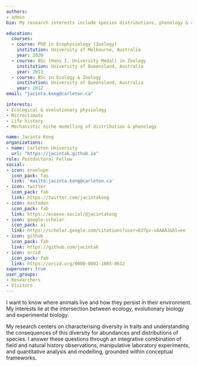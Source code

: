 ```yaml
---
authors:
- admin
bio: My research interests include species distributions, phenology & climate adaptation of ectotherms.

education:
  courses:
  - course: PhD in Ecophysiology (Zoology)
    institution: University of Melbourne, Australia
    year: 2020
  - course: BSc (Hons I, University Medal) in Zoology
    institution: University of Queensland, Australia
    year: 2013
  - course: BSc in Ecology & Zoology
    institution: University of Queensland, Australia
    year: 2012
email: "jacinta.kong@carleton.ca"

interests:
- Ecological & evolutionary physiology
- Microclimate
- Life history
- Mechanistic niche modelling of distribution & phenology

name: Jacinta Kong
organizations:
- name: Carleton University
  url: "https://jacintak.github.io"
role: Postdoctoral Fellow
social:
- icon: envelope
  icon_pack: fas
  link: 'mailto:jacinta.kong@carleton.ca'
- icon: twitter
  icon_pack: fab
  link: https://twitter.com/jacintakong
- icon: mastodon
  icon_pack: fab
  link: https://ecoevo.social/@jacintakong
- icon: google-scholar
  icon_pack: ai
  link: https://scholar.google.com/citations?user=637pv-sAAAAJ&hl=en
- icon: github
  icon_pack: fab
  link: https://github.com/jacintak
- icon: orcid
  icon_pack: fab
  link: https://orcid.org/0000-0002-1085-8612
superuser: true
user_groups:
- Researchers
- Visitors
---
```


I want to know where animals live and how they persist in their environment. My interests lie at the intersection between ecology, evolutionary biology and experimental biology. 

My research centers on characterising diversity in traits and understanding the consequences of this diversity for abundances and distributions of species. I answer these questions through an integrative combination of field and natural history observations, manipulative laboratory experiments, and quantitative analysis and modelling, grounded within conceptual frameworks. 